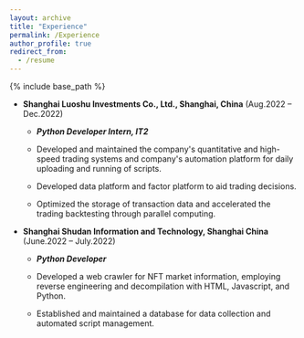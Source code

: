 ```yaml
---
layout: archive
title: "Experience"
permalink: /Experience
author_profile: true
redirect_from:
  - /resume
---
```


{% include base_path %}

* **Shanghai Luoshu Investments Co., Ltd., Shanghai, China**  (Aug.2022 – Dec.2022)
  * ***Python Developer Intern, IT2***
  * Developed and maintained the company's quantitative and high-speed trading systems and company's automation platform for daily uploading and running of scripts.

  * Developed data platform and factor platform to aid trading decisions.
  * Optimized the storage of transaction data and accelerated the trading backtesting through parallel computing.

* **Shanghai Shudan Information and Technology, Shanghai China** (June.2022 – July.2022)
  * ***Python Developer***
  * Developed a web crawler for NFT market information, employing reverse engineering and decompilation with HTML, Javascript, and Python.

  * Established and maintained a database for data collection and automated script management.
  
<!-- Skills
======
* Skill 1
* Skill 2
  * Sub-skill 2.1
  * Sub-skill 2.2
  * Sub-skill 2.3
* Skill 3

Publications
======
  <ul>{% for post in site.publications %}
    {% include archive-single-cv.html %}
  {% endfor %}</ul>
  
Talks
======
  <ul>{% for post in site.talks %}
    {% include archive-single-talk-cv.html %}
  {% endfor %}</ul>
  
Teaching
======
  <ul>{% for post in site.teaching %}
    {% include archive-single-cv.html %}
  {% endfor %}</ul>
  
Service and leadership
======
* Currently signed in to 43 different slack teams -->

